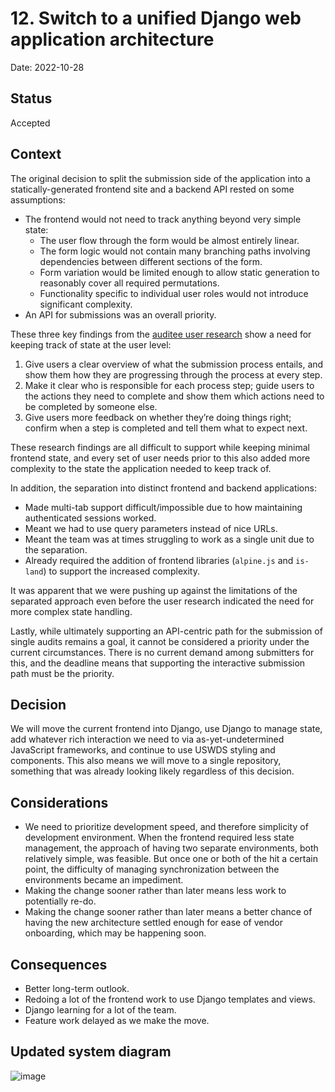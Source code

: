 # 12. Switch to a unified Django web application architecture

Date: 2022-10-28

## Status

Accepted

## Context

The original decision to split the submission side of the application into a statically-generated frontend site and a backend API rested on some assumptions:

*   The frontend would not need to track anything beyond very simple state:
    *   The user flow through the form would be almost entirely linear.
    *   The form logic would not contain many branching paths involving dependencies between different sections of the form.
    *   Form variation would be limited enough to allow static generation to reasonably cover all required permutations.
    *   Functionality specific to individual user roles would not introduce significant complexity.
*   An API for submissions was an overall priority.

These three key findings from the [auditee user research](https://docs.google.com/presentation/d/1NHdDjMgkirOteJoAG3ClgSs_V98c9svQ2MK25s5UU6Q/edit#slide=id.g16c6a44ada3_0_18) show a need for keeping track of state at the user level:

1.  Give users a clear overview of what the submission process entails, and show them how they are progressing through the process at every step.
2.  Make it clear who is responsible for each process step; guide users to the actions they need to complete and show them which actions need to be completed by someone else.
3.  Give users more feedback on whether they’re doing things right; confirm when a step is completed and tell them what to expect next.

These research findings are all difficult to support while keeping minimal frontend state, and every set of user needs prior to this also added more complexity to the state the application needed to keep track of.

In addition, the separation into distinct frontend and backend applications:

*   Made multi-tab support difficult/impossible due to how maintaining authenticated sessions worked.
*   Meant we had to use query parameters instead of nice URLs.
*   Meant the team was at times struggling to work as a single unit due to the separation.
*   Already required the addition of frontend libraries (`alpine.js` and `is-land`) to support the increased complexity.

It was apparent that we were pushing up against the limitations of the separated approach even before the user research indicated the need for more complex state handling.

Lastly, while ultimately supporting an API-centric path for the submission of single audits remains a goal, it cannot be considered a priority under the current circumstances. There is no current demand among submitters for this, and the deadline means that supporting the interactive submission path must be the priority.

## Decision

We will move the current frontend into Django, use Django to manage state, add whatever rich interaction we need to via as-yet-undetermined JavaScript frameworks, and continue to use USWDS styling and components. This also means we will move to a single repository, something that was already looking likely regardless of this decision.

## Considerations

*   We need to prioritize development speed, and therefore simplicity of development environment. When the frontend required less state management, the approach of having two separate environments, both relatively simple, was feasible. But once one or both of the hit a certain point, the difficulty of managing synchronization between the environments became an impediment.
*   Making the change sooner rather than later means less work to potentially re-do.
*   Making the change sooner rather than later means a better chance of having the new architecture settled enough for ease of vendor onboarding, which may be happening soon.

## Consequences

*   Better long-term outlook.
*   Redoing a lot of the frontend work to use Django templates and views.
*   Django learning for a lot of the team.
*   Feature work delayed as we make the move.

## Updated system diagram

![image](https://raw.githubusercontent.com/GSA-TTS/FAC/tadhg/monolithic-adr/docs/architecture/diagrams/FAC_System_Context_unified.png)
